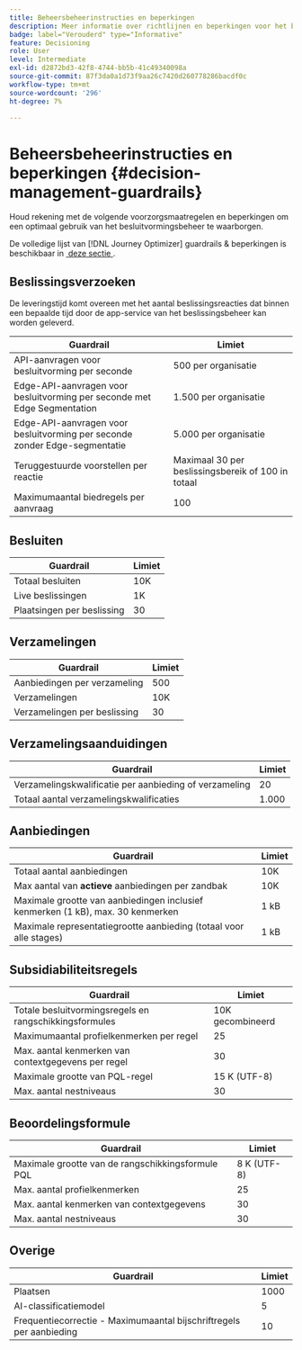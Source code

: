 ```yaml
---
title: Beheersbeheerinstructies en beperkingen
description: Meer informatie over richtlijnen en beperkingen voor het beheer van beslissingen.
badge: label="Verouderd" type="Informative"
feature: Decisioning
role: User
level: Intermediate
exl-id: d2872bd3-42f8-4744-bb5b-41c49340098a
source-git-commit: 87f3da0a1d73f9aa26c7420d260778286bacdf0c
workflow-type: tm+mt
source-wordcount: '296'
ht-degree: 7%

---
```


# Beheersbeheerinstructies en beperkingen {#decision-management-guardrails}

Houd rekening met de volgende voorzorgsmaatregelen en beperkingen om een optimaal gebruik van het besluitvormingsbeheer te waarborgen.

De volledige lijst van [!DNL Journey Optimizer] guardrails &amp; beperkingen is beschikbaar in [&#x200B; deze sectie &#x200B;](../start/guardrails.md).

## Beslissingsverzoeken

De leveringstijd komt overeen met het aantal beslissingsreacties dat binnen een bepaalde tijd door de app-service van het beslissingsbeheer kan worden geleverd.

| Guardrail | Limiet |
| ------- | ------- |
| API-aanvragen voor besluitvorming per seconde | 500 per organisatie |
| Edge-API-aanvragen voor besluitvorming per seconde met Edge Segmentation | 1.500 per organisatie |
| Edge-API-aanvragen voor besluitvorming per seconde zonder Edge-segmentatie | 5.000 per organisatie |
| Teruggestuurde voorstellen per reactie | Maximaal 30 per beslissingsbereik of 100 in totaal |
| Maximumaantal biedregels per aanvraag | 100 |

## Besluiten

| Guardrail | Limiet |
| ------- | ------- |
| Totaal besluiten | 10K |
| Live beslissingen | 1K |
| Plaatsingen per beslissing | 30 |

## Verzamelingen

| Guardrail | Limiet |
| ------- | ------- |
| Aanbiedingen per verzameling | 500 |
| Verzamelingen | 10K |
| Verzamelingen per beslissing | 30 |

## Verzamelingsaanduidingen

| Guardrail | Limiet |
| ------- | ------- |
| Verzamelingskwalificatie per aanbieding of verzameling | 20 |
| Totaal aantal verzamelingskwalificaties | 1.000 |

## Aanbiedingen

| Guardrail | Limiet |
| ------- | ------- |
| Totaal aantal aanbiedingen | 10K |
| Max aantal van **actieve** aanbiedingen per zandbak | 10K |
| Maximale grootte van aanbiedingen inclusief kenmerken (1 kB), max. 30 kenmerken | 1 kB |
| Maximale representatiegrootte aanbieding (totaal voor alle stages) | 1 kB |

## Subsidiabiliteitsregels

| Guardrail | Limiet |
| ------- | ------- |
| Totale besluitvormingsregels en rangschikkingsformules | 10K gecombineerd |
| Maximumaantal profielkenmerken per regel | 25 |
| Max. aantal kenmerken van contextgegevens per regel | 30 |
| Maximale grootte van PQL-regel | 15 K (UTF-8) |
| Max. aantal nestniveaus | 30 |

## Beoordelingsformule

| Guardrail | Limiet |
| ------- | ------- |
| Maximale grootte van de rangschikkingsformule PQL | 8 K (UTF-8) |
| Max. aantal profielkenmerken | 25 |
| Max. aantal kenmerken van contextgegevens | 30 |
| Max. aantal nestniveaus | 30 |

## Overige

| Guardrail | Limiet |
| ------- | ------- |
| Plaatsen | 1000 |
| AI-classificatiemodel | 5 |
| Frequentiecorrectie - Maximumaantal bijschriftregels per aanbieding | 10 |
